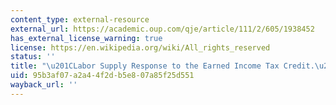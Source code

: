 ```yaml
---
content_type: external-resource
external_url: https://academic.oup.com/qje/article/111/2/605/1938452
has_external_license_warning: true
license: https://en.wikipedia.org/wiki/All_rights_reserved
status: ''
title: "\u201CLabor Supply Response to the Earned Income Tax Credit.\u201D"
uid: 95b3af07-a2a4-4f2d-b5e8-07a85f25d551
wayback_url: ''
---
```

